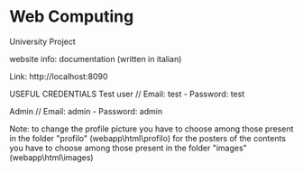 # Web Computing
University Project

website info: documentation (written in italian)

Link: http://localhost:8090

USEFUL CREDENTIALS
Test user //  Email: test   -    Password: test

Admin //  Email: admin  -   Password: admin

Note: to change the profile picture you have to choose among those present in the folder "profilo" (webapp\html\profilo)
     for the posters of the contents you have to choose among those present in the folder "images" (webapp\html\images)
